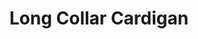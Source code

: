 ---
title: "Long Collar Cardigan"
categories: ["Women","Women/Cardigans"]
images: ["./P05A7032.JPG","./P05A7033.JPG"]
---